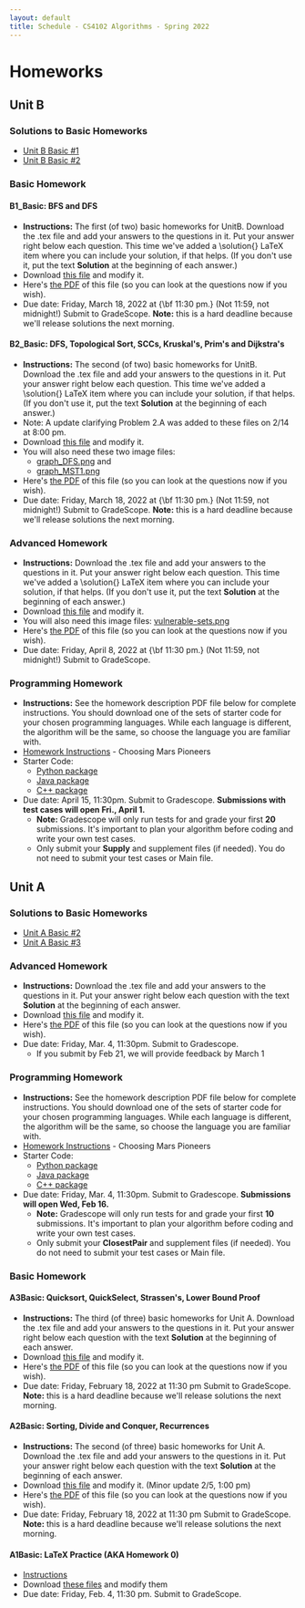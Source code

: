 ```yaml
---
layout: default
title: Schedule - CS4102 Algorithms - Spring 2022 
---
```


# Homeworks

## Unit B

### Solutions to Basic Homeworks

* [Unit B Basic #1](../unitb/basic/cs4102_b-basic1-solutions.pdf)
* [Unit B Basic #2](../unitb/basic/cs4102_b-basic2-solutions.pdf)


### Basic Homework

#### B1_Basic: BFS and DFS

* **Instructions:** The first (of two) basic homeworks for UnitB. Download the .tex file and add your answers to the questions in it. Put your answer right below each question. This time we've added a \solution{} LaTeX item where you can include your solution, if that helps. (If you don't use it, put the text **Solution** at the beginning of each answer.)
* Download [this file](../unitb/basic/latex/cs4102_b-basic1.tex) and modify it.
* Here's [the PDF](../unitb/basic/latex/cs4102_b-basic1.pdf) of this file (so you can look at the questions now if you wish).
* Due date: Friday, March 18, 2022 at {\bf 11:30 pm.} (Not 11:59, not midnight!)  Submit to GradeScope. **Note:** this is a hard deadline because we'll release solutions the next morning.

#### B2_Basic: DFS, Topological Sort, SCCs, Kruskal's, Prim's and Dijkstra's

* **Instructions:** The second (of two) basic homeworks for UnitB. Download the .tex file and add your answers to the questions in it. Put your answer right below each question. This time we've added a \solution{} LaTeX item where you can include your solution, if that helps. (If you don't use it, put the text **Solution** at the beginning of each answer.)
* Note: A update clarifying Problem 2.A was added to these files on 2/14 at 8:00 pm.
* Download [this file](../unitb/basic/latex/cs4102_b-basic2.tex) and modify it.
* You will also need these two image files:
    * [graph_DFS.png](../unitb/basic/latex/graph_DFS.png) and
    * [graph_MST1.png](../unitb/basic/latex/graph_MST1.png)
* Here's [the PDF](../unitb/basic/latex/cs4102_b-basic2.pdf) of this file (so you can look at the questions now if you wish).
* Due date: Friday, March 18, 2022 at {\bf 11:30 pm.} (Not 11:59, not midnight!)  Submit to GradeScope. **Note:** this is a hard deadline because we'll release solutions the next morning.

### Advanced Homework

* **Instructions:**  Download the .tex file and add your answers to the questions in it. Put your answer right below each question. This time we've added a \solution{} LaTeX item where you can include your solution, if that helps. (If you don't use it, put the text **Solution** at the beginning of each answer.)
* Download [this file](../unitb/advanced/cs4102_b-adv.tex) and modify it.
* You will also need this image files: [vulnerable-sets.png](../unitb/advanced/vulnerable-sets.png)
* Here's [the PDF](../unitb/advanced/cs4102_b-adv.pdf) of this file (so you can look at the questions now if you wish).
* Due date: Friday, April 8, 2022 at {\bf 11:30 pm.} (Not 11:59, not midnight!)  Submit to GradeScope.


### Programming Homework

* **Instructions:**  See the homework description PDF file below for complete instructions.  You should download one of the sets of starter code for your chosen programming languages.  While each language is different, the algorithm will be the same, so choose the language you are familiar with.
* [Homework Instructions](../unitb/programming/cs4102_b-programming.pdf) - Choosing Mars Pioneers
* Starter Code:
    * [Python package](../unitb/programming/python.zip)
    * [Java package](../unitb/programming/java.zip)
    * [C++ package](../unitb/programming/cpp.zip)
* Due date: April 15, 11:30pm.  Submit to Gradescope.  **Submissions with test cases will open Fri., April 1.**
    * **Note:** Gradescope will only run tests for and grade your first **20** submissions.  It's important to plan your algorithm before coding and write your own test cases.
    * Only submit your **Supply** and supplement files (if needed).  You do not need to submit your test cases or Main file.


## Unit A

### Solutions to Basic Homeworks

* [Unit A Basic #2](../unita/basic/cs4102_a-basic2_solutions.pdf)
* [Unit A Basic #3](../unita/basic/cs4102_a-basic3-solutions.pdf)

### Advanced Homework

* **Instructions:** Download the .tex file and add your answers to the questions in it. Put your answer right below each question with the text **Solution** at the beginning of each answer.  
* Download [this file](../unita/advanced/cs4102_a-advanced.tex) and modify it. 
* Here's [the PDF](../unita/advanced/cs4102_a-advanced.pdf) of this file (so you can look at the questions now if you wish).
* Due date: Friday, Mar. 4, 11:30pm.  Submit to Gradescope.
     * If you submit by Feb 21, we will provide feedback by March 1 

### Programming Homework

* **Instructions:**  See the homework description PDF file below for complete instructions.  You should download one of the sets of starter code for your chosen programming languages.  While each language is different, the algorithm will be the same, so choose the language you are familiar with.
* [Homework Instructions](../unita/programming/cs4102_a-programming.pdf) - Choosing Mars Pioneers
* Starter Code:
    * [Python package](../unita/programming/python.zip)
    * [Java package](../unita/programming/java.zip)
    * [C++ package](../unita/programming/cpp.zip)
* Due date: Friday, Mar. 4, 11:30pm.  Submit to Gradescope.  **Submissions will open Wed, Feb 16.**
    * **Note:** Gradescope will only run tests for and grade your first **10** submissions.  It's important to plan your algorithm before coding and write your own test cases.
    * Only submit your **ClosestPair** and supplement files (if needed).  You do not need to submit your test cases or Main file.
    
### Basic Homework

#### A3Basic: Quicksort, QuickSelect, Strassen's, Lower Bound Proof

* **Instructions:** The third (of three) basic homeworks for Unit A. Download the .tex file and add your answers to the questions in it. Put your answer right below each question with the text **Solution** at the beginning of each answer.  
* Download [this file](../unita/basic/latex/cs4102_a-basic3.tex) and modify it. 
* Here's [the PDF](../unita/basic/latex/cs4102_a-basic3.pdf) of this file (so you can look at the questions now if you wish).
* Due date: Friday, February 18, 2022 at 11:30 pm  Submit to GradeScope. **Note:** this is a hard deadline because we'll release solutions the next morning.

#### A2Basic: Sorting, Divide and Conquer, Recurrences

* **Instructions:** The second (of three) basic homeworks for Unit A. Download the .tex file and add your answers to the questions in it. Put your answer right below each question with the text **Solution** at the beginning of each answer.  
* Download [this file](../unita/basic/latex/cs4102_a-basic2.tex) and modify it. (Minor update 2/5, 1:00 pm)
* Here's [the PDF](../unita/basic/latex/cs4102_a-basic2.pdf) of this file (so you can look at the questions now if you wish).
* Due date: Friday, February 18, 2022 at 11:30 pm  Submit to GradeScope. **Note:** this is a hard deadline because we'll release solutions the next morning.

#### A1Basic: LaTeX Practice (AKA Homework 0)

* [Instructions](../unita/basic/latex/cs4102_A1basic.pdf)
* Download [these files](../unita/basic/latex/cs4102_A1basic.zip) and modify them
* Due date: Friday, Feb. 4, 11:30 pm.  Submit to GradeScope.

